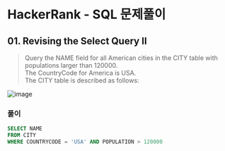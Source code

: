 # HackerRank - SQL 문제풀이

## 01. Revising the Select Query Ⅱ
> Query the NAME field for all American cities in the CITY table with populations larger than 120000. <br>The CountryCode for America is USA. <br>The CITY table is described as follows:

  ![image](https://user-images.githubusercontent.com/74661937/151807119-03cc24ef-715d-4a05-a06d-0dbf9e07f695.png)

### 풀이
  ```SQL
  SELECT NAME
  FROM CITY
  WHERE COUNTRYCODE = 'USA' AND POPULATION > 120000
  ```
